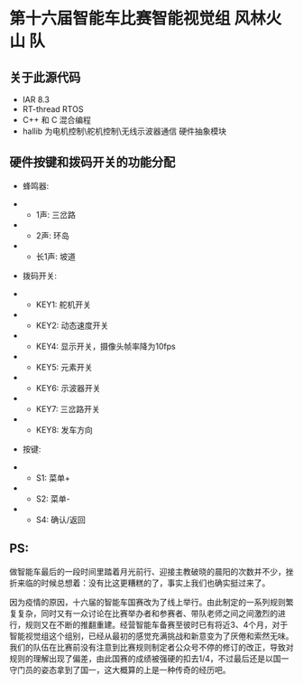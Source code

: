# 第十六届智能车比赛智能视觉组 风林火山 队
## 关于此源代码
- IAR 8.3
- RT-thread RTOS
- C++ 和 C 混合编程
- hallib 为电机控制\舵机控制\无线示波器通信 硬件抽象模块

## 硬件按键和拨码开关的功能分配
- 蜂鸣器:
- - 1声: 三岔路
- - 2声: 环岛
- - 长1声: 坡道

- 拨码开关:
- - KEY1: 舵机开关
- - KEY2: 动态速度开关
- - KEY4: 显示开关，摄像头帧率降为10fps
- - KEY5: 元素开关
- - KEY6: 示波器开关
- - KEY7: 三岔路开关
- - KEY8: 发车方向

- 按键:
- - S1: 菜单+
- - S2: 菜单-
- - S4: 确认/返回
  
## PS: 
做智能车最后的一段时间里踏着月光前行、迎接主教破晓的晨阳的次数并不少，挫折来临的时候总想着：没有比这更糟糕的了，事实上我们也确实挺过来了。

因为疫情的原因，十六届的智能车国赛改为了线上举行。由此制定的一系列规则繁复复杂，同时又有一众讨论在比赛举办者和参赛者、带队老师之间之间激烈的进行，规则又在不断的推翻重建。经营智能车备赛至彼时已有将近3、4个月，对于智能视觉组这个组别，已经从最初的感觉充满挑战和新意变为了厌倦和索然无味。我们的队伍在比赛前没有注意到比赛规则制定者公众号不停的修订的改正，导致对规则的理解出现了偏差，由此国赛的成绩被强硬的扣去1/4，不过最后还是以国一守门员的姿态拿到了国一，这大概算的上是一种传奇的经历吧。